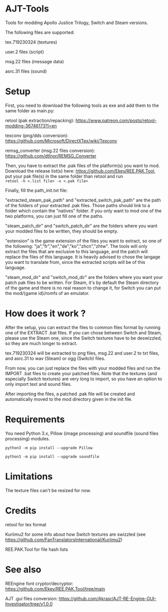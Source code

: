 # AJT-Tools

Tools for modding Apollo Justice Trilogy, Switch and Steam versions. 

The following files are supported:

tex.719230324 (textures) 

user.2 files (script)

msg.22 files (message data) 

asrc.31 files (sound) 

# Setup

First, you need to download the following tools as exe and add them to the same folder as main.py:

retool (pak extraction/repacking): https://www.patreon.com/posts/retool-modding-36746173?l=en

texconv (png/dds conversion): https://github.com/Microsoft/DirectXTex/wiki/Texconv

remsg_converter (msg.22 files conversion): https://github.com/dtlnor/REMSG_Converter

Then, you have to extract the .pak files of the platform(s) you want to mod. Download the release list(s) here: https://github.com/Ekey/REE.PAK.Tool, put your pak file(s) in the same folder than retool and run 
<code> retool -h <.list file> -x <.pak file> </code>

Finally, fill the path_init.txt file:

"extracted_steam_pak_path" and "extracted_switch_pak_path" are the path of the folders of your extracted .pak files. Those paths should link to a folder which contain the "natives" folder. If you only want to mod one of the two platforms, you can just fill one of the paths.

"steam_patch_dir" and "switch_patch_dir" are the folders where you want your modded files to be written, they should be empty.

"extension" is the game extension of the files you want to extract, so one of the following: "ja","fr","en","de","ko","zhcn","zhtw". The tools will only extract the files that are exclusive to this language, and the patch will replace the files of this language. It is heavily advised to chose the langage you want to translate from, since the extracted scripts will be of this language.

"steam_mod_dir" and "switch_mod_dir" are the folders where you want your patch pak files to be written. For Steam, it's by default the Steam directory of the game and there is no real reason to change it, for Switch you can put the mod/{game id}/romfs of an emulator.

# How does it work ?

After the setup, you can extract the files to common files format by running one of the EXTRACT .bat files. If you can chose between Switch and Steam, please use the Steam one, since the Switch textures have to be deswizzled, so they are much longer to extract.

tex.719230324 will be extracted to png files, msg.22 and user.2 to txt files, and asrc.31 to wav (Steam) or ogg (Switch) files.

From now, you can just replace the files with your modded files and run the IMPORT .bat files to create your patched files. Note that the textures (and especially Switch textures) are very long to import, so you have an option to only import text and sound files.

After importing the files, a patched .pak file will be created and automatically moved to the mod directory given in the init file.

#  Requirements

You need Python 3.x, Pillow (image processing) and soundfile (sound files processing) modules. 

<code>python3 -m pip install --upgrade Pillow</code>

<code>python3 -m pip install --upgrade soundfile</code>

# Limitations

The texture files can't be resized for now.

# Credits

retool for tex format

Kuriimu2 for some info about how Switch textures are swizzled (see https://github.com/FanTranslatorsInternational/Kuriimu2)

REE.PAK.Tool for file hash lists

# See also

REEngine font cryptor/decryptor: https://github.com/Ekey/REE.PAK.Tool/tree/main

AJT .gui files conversion: https://github.com/Akrasr/AJT-RE-Engine-GUI-Investigator/tree/v1.0.0
